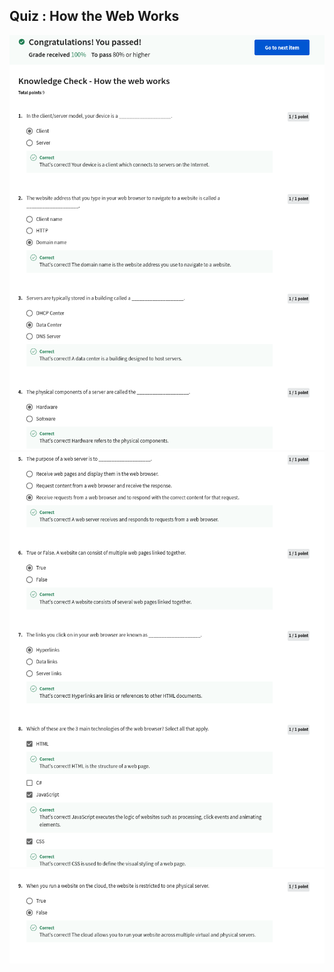 ## Quiz : How the Web Works

![](/learning/meta-front-end-developer-professional-certificate/C1-Introduction-to-front-end-development/Module1/q-How-the-web-works/ss1.png)
![](/learning/meta-front-end-developer-professional-certificate/C1-Introduction-to-front-end-development/Module1/q-How-the-web-works/ss2.png)
![](/learning/meta-front-end-developer-professional-certificate/C1-Introduction-to-front-end-development/Module1/q-How-the-web-works/ss3.png)
